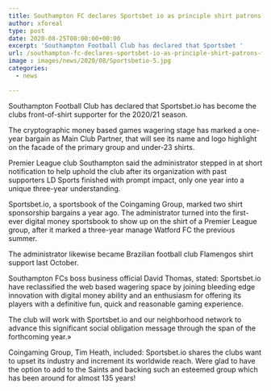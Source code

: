```yaml
---
title: Southampton FC declares Sportsbet io as principle shirt patrons for 2020 21
author: xforeal 
type: post
date: 2020-08-25T00:00:00+00:00
excerpt: 'Southampton Football Club has declared that Sportsbet '
url: /southampton-fc-declares-sportsbet-io-as-principle-shirt-patrons-for-2020-21/
image : images/news/2020/08/Sportsbetio-5.jpg
categories:
  - news

---
```

Southampton Football Club has declared that Sportsbet.io has become the clubs front-of-shirt supporter for the 2020/21 season. 

The cryptographic money based games wagering stage has marked a one-year bargain as Main Club Partner, that will see its name and logo highlight on the facade of the primary group and under-23 shirts. 

Premier League club Southampton said the administrator stepped in at short notification to help uphold the club after its organization with past supporters LD Sports finished with prompt impact, only one year into a unique three-year understanding. 

Sportsbet.io, a sportsbook of the Coingaming Group, marked two shirt sponsorship bargains a year ago. The administrator turned into the first-ever digital money sportsbook to show up on the shirt of a Premier League group, after it marked a three-year manage Watford FC the previous summer. 

The administrator likewise became Brazilian football club Flamengos shirt support last October. 

Southampton FCs boss business official David Thomas, stated: Sportsbet.io have reclassified the web based wagering space by joining bleeding edge innovation with digital money ability and an enthusiasm for offering its players with a definitive fun, quick and reasonable gaming experience. 

The club will work with Sportsbet.io and our neighborhood network to advance this significant social obligation message through the span of the forthcoming year.&#187; 

Coingaming Group, Tim Heath, included: Sportsbet.io shares the clubs want to upset its industry and increment its worldwide reach. Were glad to have the option to add to the Saints and backing such an esteemed group which has been around for almost 135 years!